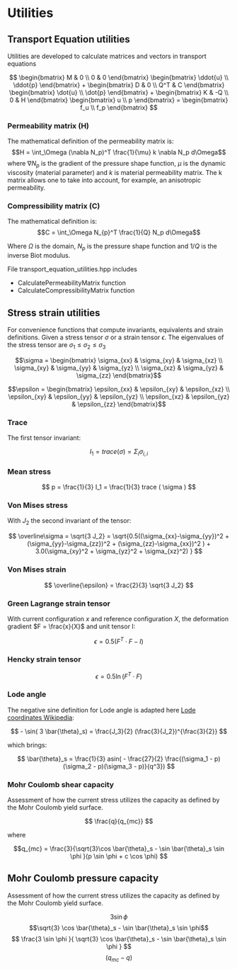 # Utilities


## Transport Equation utilities

Utilities are developed to calculate matrices and vectors in transport equations

$$ \begin{bmatrix} M & 0 \\
                   0 & 0 \end{bmatrix} \begin{bmatrix} \ddot{u} \\
                                                       \ddot{p} \end{bmatrix}  +
   \begin{bmatrix} D & 0 \\
                   Q^T & C \end{bmatrix} \begin{bmatrix} \dot{u} \\
                                                          \dot{p} \end{bmatrix}  +
   \begin{bmatrix} K & -Q \\
                   0 & H \end{bmatrix} \begin{bmatrix} u \\
                                                       p \end{bmatrix} =
   \begin{bmatrix} f_u \\
                   f_p \end{bmatrix} $$

### Permeability matrix (H)

The mathematical definition of the permeability matrix is:
$$H = \int_\Omega (\nabla N_p)^T \frac{1}{\mu} k \nabla N_p d\Omega$$
where $\nabla N_p$ is the gradient of the pressure shape function, $\mu$ is the dynamic viscosity (material parameter) and $k$ is material permeability matrix. The k matrix allows one to take into account, for example, an anisotropic permeability. 

### Compressibility matrix (C)

The mathematical definition is:
$$C = \int_\Omega N_{p}^T \frac{1}{Q} N_p d\Omega$$

Where $\Omega$ is the domain, $N_p$ is the pressure shape function and $1/Q$ is the inverse Biot modulus.



File transport_equation_utilities.hpp includes 

-  CalculatePermeabilityMatrix function
-  CalculateCompressibilityMatrix function

## Stress strain utilities

For convenience functions that compute invariants, equivalents and strain definitions.
Given a stress tensor $\sigma$ or a strain tensor $\epsilon$. The eigenvalues of the stress tensor are $\sigma_1 \le \sigma_2 \le \sigma_3$

$$\sigma = \begin{bmatrix} \sigma_{xx} & \sigma_{xy} & \sigma_{xz} \\
                           \sigma_{xy} & \sigma_{yy} & \sigma_{yz} \\
                           \sigma_{xz} & \sigma_{yz} & \sigma_{zz}  \end{bmatrix}$$

$$\epsilon = \begin{bmatrix} \epsilon_{xx} & \epsilon_{xy} & \epsilon_{xz} \\
                             \epsilon_{xy} & \epsilon_{yy} & \epsilon_{yz} \\
                             \epsilon_{xz} & \epsilon_{yz} & \epsilon_{zz}  \end{bmatrix}$$

### Trace

The first tensor invariant:

$$ I_1 = trace(\sigma) = \Sigma_i \sigma_{i,i} $$

### Mean stress

$$ p = \frac{1}{3} I_1 = \frac{1}{3} trace ( \sigma ) $$

### Von Mises stress

With $J_2$ the second invariant of the tensor:

$$ \overline\sigma = \sqrt{3 J_2} = \sqrt{0.5((\sigma_{xx}-\sigma_{yy})^2 +
                                 (\sigma_{yy}-\sigma_{zz})^2 +
                                 (\sigma_{zz}-\sigma_{xx})^2 ) +
                            3.0(\sigma_{xy}^2 + \sigma_{yz}^2 + \sigma_{xz}^2) } $$

### Von Mises strain

$$ \overline{\epsilon} = \frac{2}{3} \sqrt{3 J_2} $$

### Green Lagrange strain tensor

With current configuration $x$ and reference configuration $X$, the deformation gradient $F = \frac{x}{X}$ and unit tensor I:

$$ \epsilon = 0.5 ( F^T \cdot F - I ) $$

### Hencky strain tensor

$$\epsilon = 0.5 \ln ( F^T \cdot F )$$

### Lode angle

The negative sine definition for Lode angle is adapted here [Lode coordinates Wikipedia](https://en.wikipedia.org/wiki/Lode_coordinates):

$$ - \sin( 3 \bar{\theta}_s) = \frac{J_3}{2} (\frac{3}{J_2})^{\frac{3}{2}} $$

which brings:

$$ \bar{\theta}_s = \frac{1}{3} asin( - \frac{27}{2} \frac{(\sigma_1 - p)(\sigma_2 - p)(\sigma_3 - p)}{q^3}) $$

### Mohr Coulomb shear capacity

Assessment of how the current stress utilizes the capacity as defined by the Mohr Coulomb yield surface.

$$ \frac{q}{q_{mc}} $$

where 

$$q_{mc} = \frac{3}{\sqrt{3}\cos \bar{\theta}_s - \sin \bar{\theta}_s \sin \phi }(p \sin \phi + c \cos \phi) $$

## Mohr Coulomb pressure capacity

Assessment of how the current stress utilizes the capacity as defined by the Mohr Coulomb yield surface.

$$3 \sin \phi $$
$$\sqrt{3} \cos \bar{\theta}_s - \sin \bar{\theta}_s \sin \phi$$
$$ \frac{3 \sin \phi }{ \sqrt{3} \cos \bar{\theta}_s - \sin \bar{\theta}_s \sin \phi } $$
$$ (q_{mc} - q) $$

